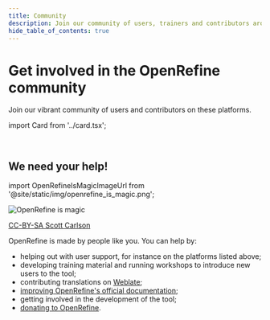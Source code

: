 ```yaml
---
title: Community
description: Join our community of users, trainers and contributors around the world.
hide_table_of_contents: true
---
```


# Get involved in the OpenRefine community

Join our vibrant community of users and contributors on these platforms.

import Card from '../card.tsx';

<div className="cardList">
  <Card href="https://forum.openrefine.org" title="Forum" description="Ask for support, share your ideas and join the team." />
  <Card href="https://github.com/OpenRefine/OpenRefine" title="GitHub project" description="Contribute and coordinate improvements to the tool." />
  <Card href="https://hosted.weblate.org/engage/openrefine/" title="Translate OpenRefine" description="Contribute translations of the interface in your language via Weblate." />
</div>
<div className="cardList">
  <Card href="https://stackoverflow.com/questions/tagged/openrefine" title="StackOverflow" description="Ask and answer questions with the #openrefine StackOverflow tag" />
  <Card href="https://gitter.im/OpenRefine/OpenRefine" title="Gitter chat" description="Chat with other community members via Gitter or Matrix." />
  <Card title="Social media" description="Share your thoughts with the #openrefine tag on your favourite social media platform." />
</div>

<br />

## We need your help!

import OpenRefineIsMagicImageUrl from '@site/static/img/openrefine_is_magic.png';

<div style={{float: 'right', textAlign: 'right'}}>
<img src={OpenRefineIsMagicImageUrl} alt="OpenRefine is magic" />
<p style={{fontSize: '0.7em'}}><a href="https://commons.wikimedia.org/wiki/File:Open_Refine_is_Magic.png">CC-BY-SA Scott Carlson</a></p>
</div>

OpenRefine is made by people like you. You can help by:
* helping out with user support, for instance on the platforms listed above;
* developing training material and running workshops to introduce new users to the tool;
* contributing translations on [Weblate](https://hosted.weblate.org/engage/openrefine/);
* [improving OpenRefine's official documentation](/docs/technical-reference/contributing#contributing-to-the-documentation);
* getting involved in the development of the tool;
* [donating to OpenRefine](/donate).

